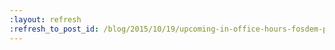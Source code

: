 ```yaml
---
:layout: refresh
:refresh_to_post_id: /blog/2015/10/19/upcoming-in-office-hours-fosdem-planning-session
---
```

